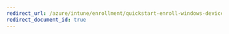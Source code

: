 ```yaml
---
redirect_url: /azure/intune/enrollment/quickstart-enroll-windows-device
redirect_document_id: true
---
```

